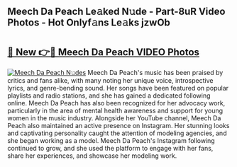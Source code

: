 ## Meech Da Peach Le𝚊ked N𝚞de - Part-8uR Video Photos - Hot Onlyf𝚊ns Le𝚊ks jzwOb

# <h2><a href="http://ab89999.deff.icu/?id=Meech+Da+Peach">🔗 New 👉🔴 Meech Da Peach VIDEO Photos</a></h2>

[![Meech Da Peach N𝚞des](https://i.imgur.com/rIISA9y.gif)](http://ab89999.deff.icu/?id=Meech+Da+Peach)
Meech Da Peach's music has been praised by critics and fans alike, with many noting her unique voice, introspective lyrics, and genre-bending sound. Her songs have been featured on popular playlists and radio stations, and she has gained a dedicated following online. Meech Da Peach has also been recognized for her advocacy work, particularly in the area of mental health awareness and support for young women in the music industry. Alongside her YouTube channel, Meech Da Peach also maintained an active presence on Instagram. Her stunning looks and captivating personality caught the attention of modeling agencies, and she began working as a model. Meech Da Peach's Instagram following continued to grow, and she used the platform to engage with her fans, share her experiences, and showcase her modeling work.
